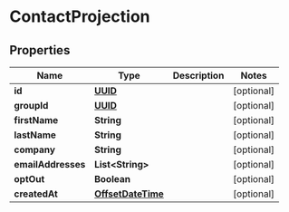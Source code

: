 

# ContactProjection

## Properties

Name | Type | Description | Notes
------------ | ------------- | ------------- | -------------
**id** | [**UUID**](UUID) |  |  [optional]
**groupId** | [**UUID**](UUID) |  |  [optional]
**firstName** | **String** |  |  [optional]
**lastName** | **String** |  |  [optional]
**company** | **String** |  |  [optional]
**emailAddresses** | **List&lt;String&gt;** |  |  [optional]
**optOut** | **Boolean** |  |  [optional]
**createdAt** | [**OffsetDateTime**](OffsetDateTime) |  |  [optional]



